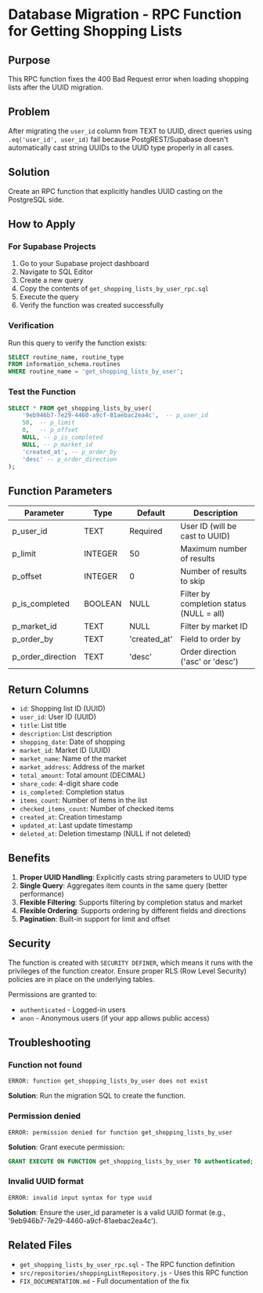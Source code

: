 # Database Migration - RPC Function for Getting Shopping Lists

## Purpose
This RPC function fixes the 400 Bad Request error when loading shopping lists after the UUID migration.

## Problem
After migrating the `user_id` column from TEXT to UUID, direct queries using `.eq('user_id', user_id)` fail because PostgREST/Supabase doesn't automatically cast string UUIDs to the UUID type properly in all cases.

## Solution
Create an RPC function that explicitly handles UUID casting on the PostgreSQL side.

## How to Apply

### For Supabase Projects
1. Go to your Supabase project dashboard
2. Navigate to SQL Editor
3. Create a new query
4. Copy the contents of `get_shopping_lists_by_user_rpc.sql`
5. Execute the query
6. Verify the function was created successfully

### Verification
Run this query to verify the function exists:
```sql
SELECT routine_name, routine_type 
FROM information_schema.routines 
WHERE routine_name = 'get_shopping_lists_by_user';
```

### Test the Function
```sql
SELECT * FROM get_shopping_lists_by_user(
    '9eb946b7-7e29-4460-a9cf-81aebac2ea4c',  -- p_user_id
    50,  -- p_limit
    0,   -- p_offset
    NULL, -- p_is_completed
    NULL, -- p_market_id
    'created_at', -- p_order_by
    'desc' -- p_order_direction
);
```

## Function Parameters

| Parameter | Type | Default | Description |
|-----------|------|---------|-------------|
| p_user_id | TEXT | Required | User ID (will be cast to UUID) |
| p_limit | INTEGER | 50 | Maximum number of results |
| p_offset | INTEGER | 0 | Number of results to skip |
| p_is_completed | BOOLEAN | NULL | Filter by completion status (NULL = all) |
| p_market_id | TEXT | NULL | Filter by market ID |
| p_order_by | TEXT | 'created_at' | Field to order by |
| p_order_direction | TEXT | 'desc' | Order direction ('asc' or 'desc') |

## Return Columns

- `id`: Shopping list ID (UUID)
- `user_id`: User ID (UUID)
- `title`: List title
- `description`: List description
- `shopping_date`: Date of shopping
- `market_id`: Market ID (UUID)
- `market_name`: Name of the market
- `market_address`: Address of the market
- `total_amount`: Total amount (DECIMAL)
- `share_code`: 4-digit share code
- `is_completed`: Completion status
- `items_count`: Number of items in the list
- `checked_items_count`: Number of checked items
- `created_at`: Creation timestamp
- `updated_at`: Last update timestamp
- `deleted_at`: Deletion timestamp (NULL if not deleted)

## Benefits

1. **Proper UUID Handling**: Explicitly casts string parameters to UUID type
2. **Single Query**: Aggregates item counts in the same query (better performance)
3. **Flexible Filtering**: Supports filtering by completion status and market
4. **Flexible Ordering**: Supports ordering by different fields and directions
5. **Pagination**: Built-in support for limit and offset

## Security

The function is created with `SECURITY DEFINER`, which means it runs with the privileges of the function creator. Ensure proper RLS (Row Level Security) policies are in place on the underlying tables.

Permissions are granted to:
- `authenticated` - Logged-in users
- `anon` - Anonymous users (if your app allows public access)

## Troubleshooting

### Function not found
```
ERROR: function get_shopping_lists_by_user does not exist
```
**Solution**: Run the migration SQL to create the function.

### Permission denied
```
ERROR: permission denied for function get_shopping_lists_by_user
```
**Solution**: Grant execute permission:
```sql
GRANT EXECUTE ON FUNCTION get_shopping_lists_by_user TO authenticated;
```

### Invalid UUID format
```
ERROR: invalid input syntax for type uuid
```
**Solution**: Ensure the user_id parameter is a valid UUID format (e.g., '9eb946b7-7e29-4460-a9cf-81aebac2ea4c').

## Related Files

- `get_shopping_lists_by_user_rpc.sql` - The RPC function definition
- `src/repositories/shoppingListRepository.js` - Uses this RPC function
- `FIX_DOCUMENTATION.md` - Full documentation of the fix
